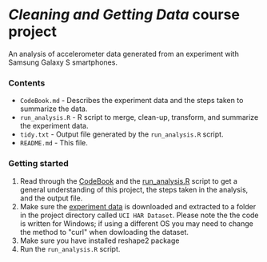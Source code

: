 
# *Cleaning and Getting Data* course project

An analysis of accelerometer data generated from an experiment with Samsung Galaxy S smartphones.

### Contents

  - `CodeBook.md` - Describes the experiment data and the steps taken to summarize the data.
  - `run_analysis.R` - R script to merge, clean-up, transform, and summarize the experiment data.
  - `tidy.txt` - Output file generated by the `run_analysis.R` script.
  - `README.md` - This file.

### Getting started

  1. Read through the [CodeBook](CodeBook.md) and the [run_analysis.R](run_analysis.R) script to get a general understanding of this project, the steps taken in the analysis, and the output file.
  2. Make sure the [experiment data](https://d396qusza40orc.cloudfront.net/getdata%2Fprojectfiles%2FUCI%20HAR%20Dataset.zip) is downloaded and extracted to a folder in the project directory called `UCI HAR Dataset`. Please note the the code is written for Windows; if using a different OS you may need to change the method to "curl" when dowloading the dataset.
  3. Make sure you have installed reshape2 package  
  4. Run the `run_analysis.R` script.


